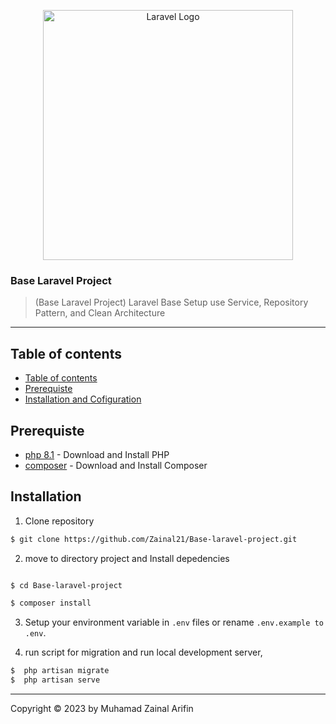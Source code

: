 <p align="center"><a href="https://laravel.com" target="_blank"><img src="https://raw.githubusercontent.com/laravel/art/master/logo-lockup/5%20SVG/2%20CMYK/1%20Full%20Color/laravel-logolockup-cmyk-red.svg" width="400" alt="Laravel Logo"></a></p>

### Base Laravel Project

> (Base Laravel Project) Laravel Base Setup use Service, Repository Pattern, and Clean Architecture

---

## Table of contents

-   [Table of contents](#table-of-contents)
-   [Prerequiste](#prerequiste)
-   [Installation and Cofiguration](#installation)

## Prerequiste

-   [php 8.1](https://www.php.net/releases/8.0/en.php) - Download and Install PHP
-   [composer](https://getcomposer.org/) - Download and Install Composer

## Installation

1. Clone repository

```bash
$ git clone https://github.com/Zainal21/Base-laravel-project.git
```

2. move to directory project and Install depedencies

```bash

$ cd Base-laravel-project

$ composer install
```

3. Setup your environment variable in `.env` files or rename `.env.example to .env`.

4. run script for migration and run local development server,

```bash
$  php artisan migrate
$  php artisan serve
```

---

Copyright © 2023 by Muhamad Zainal Arifin
